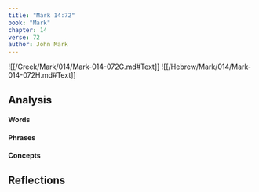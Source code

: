 ```yaml
---
title: "Mark 14:72"
book: "Mark"
chapter: 14
verse: 72
author: John Mark
---
```

![[/Greek/Mark/014/Mark-014-072G.md#Text]]
![[/Hebrew/Mark/014/Mark-014-072H.md#Text]]

## Analysis

#### Words

#### Phrases

#### Concepts

## Reflections
